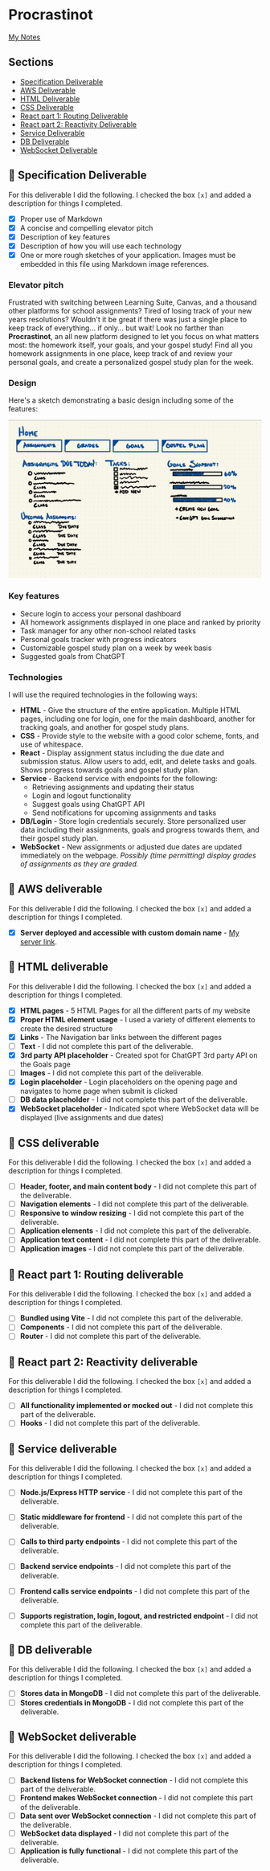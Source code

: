 # Procrastinot

[My Notes](notes.md)

## Sections
- [Specification Deliverable](#-specification-deliverable)
- [AWS Deliverable](#-aws-deliverable)
- [HTML Deliverable](#-html-deliverable)
- [CSS Deliverable](#-css-deliverable)
- [React part 1: Routing Deliverable](#-react-part-1-routing-deliverable)
- [React part 2: Reactivity Deliverable](#-react-part-2-reactivity-deliverable)
- [Service Deliverable](#-service-deliverable)
- [DB Deliverable](#-db-deliverable)
- [WebSocket Deliverable](#-websocket-deliverable)

## 🚀 Specification Deliverable

For this deliverable I did the following. I checked the box `[x]` and added a description for things I completed.

- [X] Proper use of Markdown
- [X] A concise and compelling elevator pitch
- [X] Description of key features
- [X] Description of how you will use each technology
- [X] One or more rough sketches of your application. Images must be embedded in this file using Markdown image references.

### Elevator pitch

Frustrated with switching between Learning Suite, Canvas, and a thousand other platforms for school assignments? Tired of losing track of your new years resolutions? Wouldn't it be great if there was just a single place to keep track of everything... if only... but wait! Look no farther than **Procrastinot**, an all new platform designed to let you focus on what matters most: the homework itself, your goals, and your gospel study! Find all you homework assignments in one place, keep track of and review your personal goals, and create a personalized gospel study plan for the week.  

### Design

Here's a sketch demonstrating a basic design including some of the features:

![Design image](DesignSketch.jpg)


### Key features

- Secure login to access your personal dashboard
- All homework assignments displayed in one place and ranked by priority
- Task manager for any other non-school related tasks
- Personal goals tracker with progress indicators
- Customizable gospel study plan on a week by week basis
- Suggested goals from ChatGPT

### Technologies

I will use the required technologies in the following ways:

- **HTML** - Give the structure of the entire application. Multiple HTML pages, including one for login, one for the main dashboard, another for tracking goals, and another for gospel study plans. 
- **CSS** - Provide style to the website with a good color scheme, fonts, and use of whitespace. 
- **React** - Display assignment status including the due date and submission status. Allow users to add, edit, and delete tasks and goals. Shows progress towards goals and gospel study plan. 
- **Service** - Backend service with endpoints for the following:
    - Retrieving assignments and updating their status
    - Login and logout functionality
    - Suggest goals using ChatGPT API
    - Send notifications for upcoming assignments and tasks
- **DB/Login** - Store login credentials securely. Store personalized user data including their assignments, goals and progress towards them, and their gospel study plan. 
- **WebSocket** - New assignments or adjusted due dates are updated immediately on the webpage. _Possibly (time permitting) display grades of assignments as they are graded._

## 🚀 AWS deliverable

For this deliverable I did the following. I checked the box `[x]` and added a description for things I completed.

- [X] **Server deployed and accessible with custom domain name** - [My server link](https://procrastinot.click).

## 🚀 HTML deliverable

For this deliverable I did the following. I checked the box `[x]` and added a description for things I completed.

- [X] **HTML pages** - 5 HTML Pages for all the different parts of my website 
- [X] **Proper HTML element usage** - I used a variety of different elements to create the desired structure
- [X] **Links** - The Navigation bar links between the different pages
- [ ] **Text** - I did not complete this part of the deliverable.
- [X] **3rd party API placeholder** - Created spot for ChatGPT 3rd party API on the Goals page
- [ ] **Images** - I did not complete this part of the deliverable.
- [X] **Login placeholder** - Login placeholders on the opening page and navigates to home page when submit is clicked
- [ ] **DB data placeholder** - I did not complete this part of the deliverable.
- [X] **WebSocket placeholder** - Indicated spot where WebSocket data will be displayed (live assignments and due dates)

## 🚀 CSS deliverable

For this deliverable I did the following. I checked the box `[x]` and added a description for things I completed.

- [ ] **Header, footer, and main content body** - I did not complete this part of the deliverable.
- [ ] **Navigation elements** - I did not complete this part of the deliverable.
- [ ] **Responsive to window resizing** - I did not complete this part of the deliverable.
- [ ] **Application elements** - I did not complete this part of the deliverable.
- [ ] **Application text content** - I did not complete this part of the deliverable.
- [ ] **Application images** - I did not complete this part of the deliverable.

## 🚀 React part 1: Routing deliverable

For this deliverable I did the following. I checked the box `[x]` and added a description for things I completed.

- [ ] **Bundled using Vite** - I did not complete this part of the deliverable.
- [ ] **Components** - I did not complete this part of the deliverable.
- [ ] **Router** - I did not complete this part of the deliverable.

## 🚀 React part 2: Reactivity deliverable

For this deliverable I did the following. I checked the box `[x]` and added a description for things I completed.

- [ ] **All functionality implemented or mocked out** - I did not complete this part of the deliverable.
- [ ] **Hooks** - I did not complete this part of the deliverable.

## 🚀 Service deliverable

For this deliverable I did the following. I checked the box `[x]` and added a description for things I completed.

- [ ] **Node.js/Express HTTP service** - I did not complete this part of the deliverable.
- [ ] **Static middleware for frontend** - I did not complete this part of the deliverable.
- [ ] **Calls to third party endpoints** - I did not complete this part of the deliverable.
- [ ] **Backend service endpoints** - I did not complete this part of the deliverable.
- [ ] **Frontend calls service endpoints** - I did not complete this part of the deliverable.
- [ ] **Supports registration, login, logout, and restricted endpoint** - I did not complete this part of the deliverable.


## 🚀 DB deliverable

For this deliverable I did the following. I checked the box `[x]` and added a description for things I completed.

- [ ] **Stores data in MongoDB** - I did not complete this part of the deliverable.
- [ ] **Stores credentials in MongoDB** - I did not complete this part of the deliverable.

## 🚀 WebSocket deliverable

For this deliverable I did the following. I checked the box `[x]` and added a description for things I completed.

- [ ] **Backend listens for WebSocket connection** - I did not complete this part of the deliverable.
- [ ] **Frontend makes WebSocket connection** - I did not complete this part of the deliverable.
- [ ] **Data sent over WebSocket connection** - I did not complete this part of the deliverable.
- [ ] **WebSocket data displayed** - I did not complete this part of the deliverable.
- [ ] **Application is fully functional** - I did not complete this part of the deliverable.

